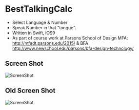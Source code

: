 # BestTalkingCalc
+ Select Language & Number
+ Speak Number in that "tongue".
+ Written in Swift, iOS9
+ As part of course work at Parsons School of Design MFA: http://mfadt.parsons.edu/2015/  &  BFA http://www.newschool.edu/parsons/bfa-design-technology/

## Screen Shot
![ScreenShot](https://github.com/samuraipapa/BestTalkingCalc/blob/master/IMG_2827.PNG) 

## Old Screen Shot
![ScreenShot](https://github.com/samuraipapa/BestTalkingCalc/blob/master/Screen%20Shot%202015-10-08%20at%202.57.24%20PM.png) 
